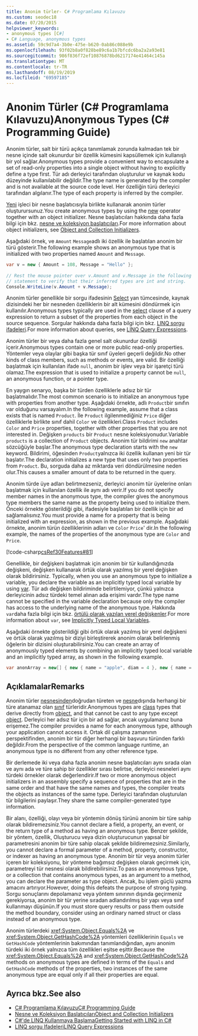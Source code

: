 ```yaml
---
title: Anonim türler- C# Programlama Kılavuzu
ms.custom: seodec18
ms.date: 07/20/2015
helpviewer_keywords:
- anonymous types [C#]
- C# Language, anonymous types
ms.assetid: 59c9d7a4-3b0e-475e-b620-0ab86c088e9b
ms.openlocfilehash: 93f02b8a0f828be89c6a1b7bfcdc6ba2a2a93e81
ms.sourcegitcommit: 986f836f72ef10876878bd6217174e41464c145a
ms.translationtype: MT
ms.contentlocale: tr-TR
ms.lasthandoff: 08/19/2019
ms.locfileid: "69597185"
---
```

# <a name="anonymous-types-c-programming-guide"></a><span data-ttu-id="f6838-102">Anonim Türler (C# Programlama Kılavuzu)</span><span class="sxs-lookup"><span data-stu-id="f6838-102">Anonymous Types (C# Programming Guide)</span></span>

<span data-ttu-id="f6838-103">Anonim türler, salt bir türü açıkça tanımlamak zorunda kalmadan tek bir nesne içinde salt okunurdur bir özellik kümesini kapsüllemek için kullanışlı bir yol sağlar.</span><span class="sxs-lookup"><span data-stu-id="f6838-103">Anonymous types provide a convenient way to encapsulate a set of read-only properties into a single object without having to explicitly define a type first.</span></span> <span data-ttu-id="f6838-104">Tür adı derleyici tarafından oluşturulur ve kaynak kodu düzeyinde kullanılabilir değildir.</span><span class="sxs-lookup"><span data-stu-id="f6838-104">The type name is generated by the compiler and is not available at the source code level.</span></span> <span data-ttu-id="f6838-105">Her özelliğin türü derleyici tarafından algılanır.</span><span class="sxs-lookup"><span data-stu-id="f6838-105">The type of each property is inferred by the compiler.</span></span>  
  
 <span data-ttu-id="f6838-106">[Yeni](../../language-reference/operators/new-operator.md) işleci bir nesne başlatıcısıyla birlikte kullanarak anonim türler oluşturursunuz.</span><span class="sxs-lookup"><span data-stu-id="f6838-106">You create anonymous types by using the [new](../../language-reference/operators/new-operator.md) operator together with an object initializer.</span></span> <span data-ttu-id="f6838-107">Nesne başlatıcıları hakkında daha fazla bilgi için bkz. [nesne ve koleksiyon başlatıcıları](./object-and-collection-initializers.md).</span><span class="sxs-lookup"><span data-stu-id="f6838-107">For more information about object initializers, see [Object and Collection Initializers](./object-and-collection-initializers.md).</span></span>  
  
 <span data-ttu-id="f6838-108">Aşağıdaki örnek, ve `Amount` `Message`adlı iki özellik ile başlatılan anonim bir türü gösterir.</span><span class="sxs-lookup"><span data-stu-id="f6838-108">The following example shows an anonymous type that is initialized with two properties named `Amount` and `Message`.</span></span>  
  
```csharp  
var v = new { Amount = 108, Message = "Hello" };  
  
// Rest the mouse pointer over v.Amount and v.Message in the following  
// statement to verify that their inferred types are int and string.  
Console.WriteLine(v.Amount + v.Message);  
```  
  
 <span data-ttu-id="f6838-109">Anonim türler genellikle bir sorgu ifadesinin [Select](../../language-reference/keywords/select-clause.md) yan tümcesinde, kaynak dizisindeki her bir nesneden özelliklerin bir alt kümesini döndürmek için kullanılır.</span><span class="sxs-lookup"><span data-stu-id="f6838-109">Anonymous types typically are used in the [select](../../language-reference/keywords/select-clause.md) clause of a query expression to return a subset of the properties from each object in the source sequence.</span></span> <span data-ttu-id="f6838-110">Sorgular hakkında daha fazla bilgi için bkz. [LINQ sorgu ifadeleri](../linq-query-expressions/index.md).</span><span class="sxs-lookup"><span data-stu-id="f6838-110">For more information about queries, see [LINQ Query Expressions](../linq-query-expressions/index.md).</span></span>  
  
 <span data-ttu-id="f6838-111">Anonim türler bir veya daha fazla genel salt okunurdur özelliği içerir.</span><span class="sxs-lookup"><span data-stu-id="f6838-111">Anonymous types contain one or more public read-only properties.</span></span> <span data-ttu-id="f6838-112">Yöntemler veya olaylar gibi başka tür sınıf üyeleri geçerli değildir.</span><span class="sxs-lookup"><span data-stu-id="f6838-112">No other kinds of class members, such as methods or events, are valid.</span></span> <span data-ttu-id="f6838-113">Bir özelliği başlatmak için kullanılan ifade `null`, anonim bir işlev veya bir işaretçi türü olamaz.</span><span class="sxs-lookup"><span data-stu-id="f6838-113">The expression that is used to initialize a property cannot be `null`, an anonymous function, or a pointer type.</span></span>  
  
 <span data-ttu-id="f6838-114">En yaygın senaryo, başka bir türden özelliklerle adsız bir tür başlatmalıdır.</span><span class="sxs-lookup"><span data-stu-id="f6838-114">The most common scenario is to initialize an anonymous type with properties from another type.</span></span> <span data-ttu-id="f6838-115">Aşağıdaki örnekte, adlı `Product`bir sınıfın var olduğunu varsayalım.</span><span class="sxs-lookup"><span data-stu-id="f6838-115">In the following example, assume that a class exists that is named `Product`.</span></span> <span data-ttu-id="f6838-116">İle `Product` ilgilenmediğiniz `Price` diğer özelliklerle birlikte sınıf dahil `Color` ve özellikleri.</span><span class="sxs-lookup"><span data-stu-id="f6838-116">Class `Product` includes `Color` and `Price` properties, together with other properties that you are not interested in.</span></span> <span data-ttu-id="f6838-117">Değişken `products` bir `Product` nesne koleksiyonudur.</span><span class="sxs-lookup"><span data-stu-id="f6838-117">Variable `products` is a collection of `Product` objects.</span></span> <span data-ttu-id="f6838-118">Anonim tür bildirimi `new` anahtar sözcüğüyle başlar.</span><span class="sxs-lookup"><span data-stu-id="f6838-118">The anonymous type declaration starts with the `new` keyword.</span></span> <span data-ttu-id="f6838-119">Bildirimi, öğesinden `Product`yalnızca iki özellik kullanan yeni bir tür başlatır.</span><span class="sxs-lookup"><span data-stu-id="f6838-119">The declaration initializes a new type that uses only two properties from `Product`.</span></span> <span data-ttu-id="f6838-120">Bu, sorguda daha az miktarda veri döndürülmesine neden olur.</span><span class="sxs-lookup"><span data-stu-id="f6838-120">This causes a smaller amount of data to be returned in the query.</span></span>  
  
 <span data-ttu-id="f6838-121">Anonim türde üye adları belirtmezseniz, derleyici anonim tür üyelerine onları başlatmak için kullanılan özellik ile aynı adı verir.</span><span class="sxs-lookup"><span data-stu-id="f6838-121">If you do not specify member names in the anonymous type, the compiler gives the anonymous type members the same name as the property being used to initialize them.</span></span> <span data-ttu-id="f6838-122">Önceki örnekte gösterildiği gibi, ifadesiyle başlatılan bir özellik için bir ad sağlamalısınız.</span><span class="sxs-lookup"><span data-stu-id="f6838-122">You must provide a name for a property that is being initialized with an expression, as shown in the previous example.</span></span> <span data-ttu-id="f6838-123">Aşağıdaki örnekte, anonim türün özelliklerinin adları ve `Color` `Price`' dir.</span><span class="sxs-lookup"><span data-stu-id="f6838-123">In the following example, the names of the properties of the anonymous type are `Color` and `Price`.</span></span>  
  
 [!code-csharp[csRef30Features#81](~/samples/snippets/csharp/VS_Snippets_VBCSharp/csRef30Features/CS/csref30.cs#81)]  
  
 <span data-ttu-id="f6838-124">Genellikle, bir değişkeni başlatmak için anonim bir tür kullandığınızda değişkeni, değişken kullanarak örtük olarak yazılmış bir yerel değişken olarak bildirirsiniz. [](../../language-reference/keywords/var.md)</span><span class="sxs-lookup"><span data-stu-id="f6838-124">Typically, when you use an anonymous type to initialize a variable, you declare the variable as an implicitly typed local variable by using [var](../../language-reference/keywords/var.md).</span></span> <span data-ttu-id="f6838-125">Tür adı değişken bildiriminde belirtilemiyor, çünkü yalnızca derleyicinin adsız türdeki temel alınan ada erişimi vardır.</span><span class="sxs-lookup"><span data-stu-id="f6838-125">The type name cannot be specified in the variable declaration because only the compiler has access to the underlying name of the anonymous type.</span></span> <span data-ttu-id="f6838-126">Hakkında `var`daha fazla bilgi için bkz. [örtülü olarak yazılan yerel değişkenler](./implicitly-typed-local-variables.md).</span><span class="sxs-lookup"><span data-stu-id="f6838-126">For more information about `var`, see [Implicitly Typed Local Variables](./implicitly-typed-local-variables.md).</span></span>  
  
 <span data-ttu-id="f6838-127">Aşağıdaki örnekte gösterildiği gibi örtük olarak yazılmış bir yerel değişkeni ve örtük olarak yazılmış bir diziyi birleştirerek anonim olarak belirlenmiş öğelerin bir dizisini oluşturabilirsiniz.</span><span class="sxs-lookup"><span data-stu-id="f6838-127">You can create an array of anonymously typed elements by combining an implicitly typed local variable and an implicitly typed array, as shown in the following example.</span></span>  
  
```csharp  
var anonArray = new[] { new { name = "apple", diam = 4 }, new { name = "grape", diam = 1 }};  
```  
  
## <a name="remarks"></a><span data-ttu-id="f6838-128">Açıklamalar</span><span class="sxs-lookup"><span data-stu-id="f6838-128">Remarks</span></span>  
 <span data-ttu-id="f6838-129">Anonim türler [nesnesinden](../../language-reference/keywords/object.md)doğrudan türeten ve [nesne](../../language-reference/keywords/object.md)dışında herhangi bir türe atanamaz olan [sınıf](../../language-reference/keywords/class.md) türleridir.</span><span class="sxs-lookup"><span data-stu-id="f6838-129">Anonymous types are [class](../../language-reference/keywords/class.md) types that derive directly from [object](../../language-reference/keywords/object.md), and that cannot be cast to any type except [object](../../language-reference/keywords/object.md).</span></span> <span data-ttu-id="f6838-130">Derleyici her adsız tür için bir ad sağlar, ancak uygulamanız buna erişemez.</span><span class="sxs-lookup"><span data-stu-id="f6838-130">The compiler provides a name for each anonymous type, although your application cannot access it.</span></span> <span data-ttu-id="f6838-131">Ortak dil çalışma zamanının perspektifinden, anonim bir tür diğer herhangi bir başvuru türünden farklı değildir.</span><span class="sxs-lookup"><span data-stu-id="f6838-131">From the perspective of the common language runtime, an anonymous type is no different from any other reference type.</span></span>  
  
 <span data-ttu-id="f6838-132">Bir derlemede iki veya daha fazla anonim nesne başlatıcıları aynı sırada olan ve aynı ada ve türe sahip bir özellikler sırası belirtse, derleyici nesneleri aynı türdeki örnekler olarak değerlendirir.</span><span class="sxs-lookup"><span data-stu-id="f6838-132">If two or more anonymous object initializers in an assembly specify a sequence of properties that are in the same order and that have the same names and types, the compiler treats the objects as instances of the same type.</span></span> <span data-ttu-id="f6838-133">Derleyici tarafından oluşturulan tür bilgilerini paylaşır.</span><span class="sxs-lookup"><span data-stu-id="f6838-133">They share the same compiler-generated type information.</span></span>  
  
 <span data-ttu-id="f6838-134">Bir alanı, özelliği, olayı veya bir yöntemin dönüş türünü anonim bir türe sahip olarak bildiremezsiniz.</span><span class="sxs-lookup"><span data-stu-id="f6838-134">You cannot declare a field, a property, an event, or the return type of a method as having an anonymous type.</span></span> <span data-ttu-id="f6838-135">Benzer şekilde, bir yöntem, özellik, Oluşturucu veya dizin oluşturucunun yapısal bir parametresini anonim bir türe sahip olacak şekilde bildiremezsiniz.</span><span class="sxs-lookup"><span data-stu-id="f6838-135">Similarly, you cannot declare a formal parameter of a method, property, constructor, or indexer as having an anonymous type.</span></span> <span data-ttu-id="f6838-136">Anonim bir tür veya anonim türler içeren bir koleksiyonu, bir yönteme bağımsız değişken olarak geçirmek için, parametreyi tür nesnesi olarak bildirebilirsiniz.</span><span class="sxs-lookup"><span data-stu-id="f6838-136">To pass an anonymous type, or a collection that contains anonymous types, as an argument to a method, you can declare the parameter as type object.</span></span> <span data-ttu-id="f6838-137">Ancak, bu işlem güçlü yazma amacını artırıyor.</span><span class="sxs-lookup"><span data-stu-id="f6838-137">However, doing this defeats the purpose of strong typing.</span></span> <span data-ttu-id="f6838-138">Sorgu sonuçlarını depolamanız veya yöntem sınırının dışında geçirmeniz gerekiyorsa, anonim bir tür yerine sıradan adlandırılmış bir yapı veya sınıf kullanmayı düşünün.</span><span class="sxs-lookup"><span data-stu-id="f6838-138">If you must store query results or pass them outside the method boundary, consider using an ordinary named struct or class instead of an anonymous type.</span></span>  
  
 <span data-ttu-id="f6838-139">Anonim türlerdeki <xref:System.Object.Equals%2A> ve <xref:System.Object.GetHashCode%2A> yöntemleri özelliklerinin `Equals` ve `GetHashCode` yöntemlerinin bakımından tanımlandığından, aynı anonim türdeki iki örnek yalnızca tüm özellikleri eşitse eşittir.</span><span class="sxs-lookup"><span data-stu-id="f6838-139">Because the <xref:System.Object.Equals%2A> and <xref:System.Object.GetHashCode%2A> methods on anonymous types are defined in terms of the `Equals` and `GetHashCode` methods of the properties, two instances of the same anonymous type are equal only if all their properties are equal.</span></span>  
  
## <a name="see-also"></a><span data-ttu-id="f6838-140">Ayrıca bkz.</span><span class="sxs-lookup"><span data-stu-id="f6838-140">See also</span></span>

- [<span data-ttu-id="f6838-141">C# Programlama Kılavuzu</span><span class="sxs-lookup"><span data-stu-id="f6838-141">C# Programming Guide</span></span>](../index.md)
- [<span data-ttu-id="f6838-142">Nesne ve Koleksiyon Başlatıcıları</span><span class="sxs-lookup"><span data-stu-id="f6838-142">Object and Collection Initializers</span></span>](./object-and-collection-initializers.md)
- [<span data-ttu-id="f6838-143">C#'de LINQ Kullanmaya Başlama</span><span class="sxs-lookup"><span data-stu-id="f6838-143">Getting Started with LINQ in C#</span></span>](../concepts/linq/getting-started-with-linq.md)
- [<span data-ttu-id="f6838-144">LINQ sorgu Ifadeleri</span><span class="sxs-lookup"><span data-stu-id="f6838-144">LINQ Query Expressions</span></span>](../linq-query-expressions/index.md)
